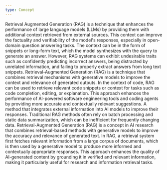 ```yaml
---
type: Concept
---
```


Retrieval Augmented Generation (RAG) is a technique that enhances the performance of large language models (LLMs) by providing them with additional context retrieved from external sources. This context can improve the factuality and verifiability of the model's responses, especially in open-domain question answering tasks. The context can be in the form of snippets or long-form text, which the model synthesizes with the query to generate an answer. However, RAG systems can exhibit undesirable traits such as confidently predicting incorrect answers, being distracted by unrelated information, and failing to properly extract answers from long text snippets. Retrieval-Augmented Generation (RAG) is a technique that combines retrieval mechanisms with generative models to improve the context and relevance of generated outputs. In the context of code, RAG can be used to retrieve relevant code snippets or context for tasks such as code completion, editing, or explanation. This approach enhances the performance of AI-powered software engineering tools and coding agents by providing more accurate and contextually relevant suggestions. A method that integrates external information into AI models to improve their responses. Traditional RAG methods often rely on batch processing and static data summarization, which can be inefficient for frequently changing data. Retrieval-Augmented Generation (RAG) is a concept in AI research that combines retrieval-based methods with generative models to improve the accuracy and relevance of generated text. In RAG, a retrieval system first fetches relevant information from a large corpus of documents, which is then used by a generative model to produce more informed and contextually appropriate responses. This approach enhances the quality of AI-generated content by grounding it in verified and relevant information, making it particularly useful for research and information retrieval tasks.